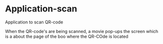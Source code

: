 # Application-scan
Application to scan QR-code

When the QR-code's are being scanned, a movie pop-ups the screen which is a about the page of the boo where the QR-COde is located
